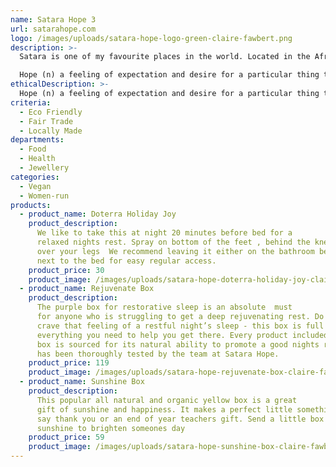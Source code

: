 ```yaml
---
name: Satara Hope 3
url: satarahope.com
logo: /images/uploads/satara-hope-logo-green-claire-fawbert.png
description: >-
  Satara is one of my favourite places in the world. Located in the African bush its Big Cat country where an early morning rise will more often than not treat you to a sighting of lion or leopard. Its my peaceful calm place.

  Hope (n) a feeling of expectation and desire for a particular thing to happen. My desire is for community wellness and to help people on their own journey to natural happy living. I also believe that hope is the one thing we all have, no matter what the situation, if you want it bad enough that desire can manifest.
ethicalDescription: >-
  Hope (n) a feeling of expectation and desire for a particular thing to happen. My desire is for community wellness and to help people on their own journey to natural happy living. I also believe that hope is the one thing we all have, no matter what the situation, if you want it bad enough that desire can manifest.
criteria:
  - Eco Friendly
  - Fair Trade
  - Locally Made
departments:
  - Food
  - Health
  - Jewellery
categories:
  - Vegan
  - Women-run
products:
  - product_name: Doterra Holiday Joy
    product_description:
      We like to take this at night 20 minutes before bed for a
      relaxed nights rest. Spray on bottom of the feet , behind the knees or
      over your legs  We recommend leaving it either on the bathroom bench or
      next to the bed for easy regular access.
    product_price: 30
    product_image: /images/uploads/satara-hope-doterra-holiday-joy-claire-fawbert.png
  - product_name: Rejuvenate Box
    product_description:
      The purple box for restorative sleep is an absolute  must
      for anyone who is struggling to get a deep rejuvenating rest. Do you
      crave that feeling of a restful night’s sleep - this box is full of
      everything you need to help you get there. Every product included in the
      box is sourced for its natural ability to promote a good nights rest and
      has been thoroughly tested by the team at Satara Hope.
    product_price: 119
    product_image: /images/uploads/satara-hope-rejuvenate-box-claire-fawbert.jpg
  - product_name: Sunshine Box
    product_description:
      This popular all natural and organic yellow box is a great
      gift of sunshine and happiness. It makes a perfect little something to
      say thank you or an end of year teachers gift. Send a little box of
      sunshine to brighten someones day
    product_price: 59
    product_image: /images/uploads/satara-hope-sunshine-box-claire-fawbert.jpg
---
```


